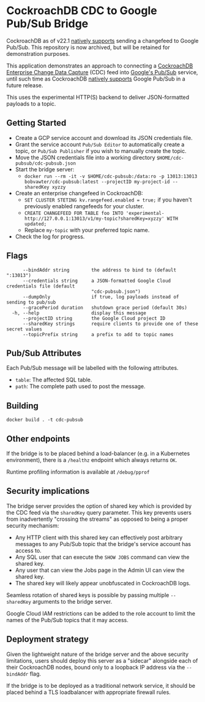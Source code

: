 # CockroachDB CDC to Google Pub/Sub Bridge

CockroachDB as of v22.1 [natively supports](https://www.cockroachlabs.com/docs/v22.1/create-changefeed#create-a-changefeed-connected-to-a-google-cloud-pub-sub) sending a changefeed to Google Pub/Sub. This repository is now archived, but will be retained for demonstration purposes.

This application demonstrates an approach to connecting a [CockroachDB
Enterprise Change Data
Capture](https://www.cockroachlabs.com/docs/v20.2/stream-data-out-of-cockroachdb-using-changefeeds.html#configure-a-changefeed-enterprise)
(CDC) feed into [Google's
Pub/Sub](https://cloud.google.com/pubsub/docs/overview) service,
until such time as CockroachDB
[natively supports](https://github.com/cockroachdb/cockroach/issues/36982)
Google Pub/Sub in a future release.

This uses the experimental HTTP(S) backend to deliver JSON-formatted
payloads to a topic.

## Getting Started

* Create a GCP service account and download its JSON credentials file.
* Grant the service account `Pub/Sub Editor` to automatically create a
  topic, or `Pub/Sub Publisher` if you wish to manually create the topic.
* Move the JSON credentials file into a working directory `$HOME/cdc-pubsub/cdc-pubsub.json`
* Start the bridge server:
    * `docker run --rm -it -v $HOME/cdc-pubsub:/data:ro -p 13013:13013 bobvawter/cdc-pubsub:latest --projectID my-project-id --sharedKey xyzzy`
* Create an enterprise changefeed in CockroachDB:
    * `SET CLUSTER STETING kv.rangefeed.enabled = true;` if you haven't previously enabled rangefeeds for your cluster.
    * `CREATE CHANGEFEED FOR TABLE foo INTO 'experimental-http://127.0.0.1:13013/v1/my-topic?sharedKey=xyzzy' WITH updated;`
    * Replace `my-topic` with your preferred topic name.
* Check the log for progress.

## Flags

```
      --bindAddr string        the address to bind to (default ":13013")
      --credentials string     a JSON-formatted Google Cloud credentials file (default
                               "cdc-pubsub.json")
      --dumpOnly               if true, log payloads instead of sending to pub/sub
      --gracePeriod duration   shutdown grace period (default 30s)
  -h, --help                   display this message
      --projectID string       the Google Cloud project ID
      --sharedKey strings      require clients to provide one of these secret values
      --topicPrefix string     a prefix to add to topic names
```

## Pub/Sub Attributes

Each Pub/Sub message will be labelled with the following attributes.

* `table`: The affected SQL table.
* `path`: The complete path used to post the message.

## Building

`docker build . -t cdc-pubsub`

## Other endpoints

If the bridge is to be placed behind a load-balancer (e.g. in a
Kubernetes environment), there is a `/healthz` endpoint which always
returns `OK`.

Runtime profiling information is available at `/debug/pprof`

## Security implications

The bridge server provides the option of shared key which is provided by
the CDC feed via the `sharedKey` query parameter. This key prevents
users from inadvertently "crossing the streams" as opposed to being a
proper security mechanism:
* Any HTTP client with this shared key can effectively post arbitrary
  messages to any Pub/Sub topic that the bridge's service account has
  access to.
* Any SQL user that can execute the `SHOW JOBS` command can view the shared key.
* Any user that can view the Jobs page in the Admin UI can view the shared key.
* The shared key will likely appear unobfuscated in CockroachDB logs.

Seamless rotation of shared keys is possible by passing multiple
`--sharedKey` arguments to the bridge server.

Google Cloud IAM restrictions can be added to the role account to limit
the names of the Pub/Sub topics that it may access.

## Deployment strategy

Given the lightweight nature of the bridge server and the above security
limitations, users should deploy this server as a "sidecar" alongside
each of their CockroachDB nodes, bound only to a loopback IP address via
the `--bindAddr` flag.

If the bridge is to be deployed as a traditional network service, it
should be placed behind a TLS loadbalancer with appropriate firewall
rules.
